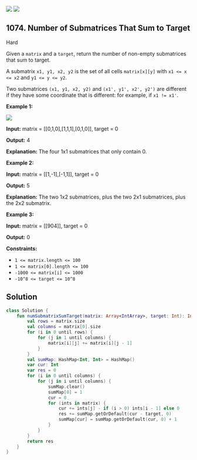 [![](https://img.shields.io/github/stars/javadev/LeetCode-in-Kotlin?label=Stars&style=flat-square)](https://github.com/javadev/LeetCode-in-Kotlin)
[![](https://img.shields.io/github/forks/javadev/LeetCode-in-Kotlin?label=Fork%20me%20on%20GitHub%20&style=flat-square)](https://github.com/javadev/LeetCode-in-Kotlin/fork)

## 1074\. Number of Submatrices That Sum to Target

Hard

Given a `matrix` and a `target`, return the number of non-empty submatrices that sum to target.

A submatrix `x1, y1, x2, y2` is the set of all cells `matrix[x][y]` with `x1 <= x <= x2` and `y1 <= y <= y2`.

Two submatrices `(x1, y1, x2, y2)` and `(x1', y1', x2', y2')` are different if they have some coordinate that is different: for example, if `x1 != x1'`.

**Example 1:**

![](https://assets.leetcode.com/uploads/2020/09/02/mate1.jpg)

**Input:** matrix = \[\[0,1,0],[1,1,1],[0,1,0]], target = 0

**Output:** 4

**Explanation:** The four 1x1 submatrices that only contain 0.

**Example 2:**

**Input:** matrix = \[\[1,-1],[-1,1]], target = 0

**Output:** 5

**Explanation:** The two 1x2 submatrices, plus the two 2x1 submatrices, plus the 2x2 submatrix.

**Example 3:**

**Input:** matrix = \[\[904]], target = 0

**Output:** 0

**Constraints:**

*   `1 <= matrix.length <= 100`
*   `1 <= matrix[0].length <= 100`
*   `-1000 <= matrix[i] <= 1000`
*   `-10^8 <= target <= 10^8`

## Solution

```kotlin
class Solution {
    fun numSubmatrixSumTarget(matrix: Array<IntArray>, target: Int): Int {
        val rows = matrix.size
        val columns = matrix[0].size
        for (i in 0 until rows) {
            for (j in 1 until columns) {
                matrix[i][j] += matrix[i][j - 1]
            }
        }
        val sumMap: HashMap<Int, Int> = HashMap()
        var cur: Int
        var res = 0
        for (i in 0 until columns) {
            for (j in i until columns) {
                sumMap.clear()
                sumMap[0] = 1
                cur = 0
                for (ints in matrix) {
                    cur += ints[j] - if (i > 0) ints[i - 1] else 0
                    res += sumMap.getOrDefault(cur - target, 0)
                    sumMap[cur] = sumMap.getOrDefault(cur, 0) + 1
                }
            }
        }
        return res
    }
}
```